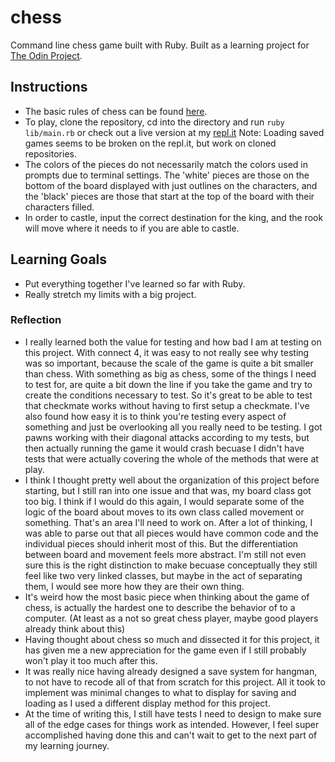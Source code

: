 # chess
Command line chess game built with Ruby.  Built as a learning project for [The Odin Project](https://www.theodinproject.com/lessons/ruby-final-project).

## Instructions
- The basic rules of chess can be found [here](https://www.chessvariants.com/d.chess/chess.html).
- To play, clone the repository, cd into the directory and run `ruby lib/main.rb` or check out a live version at my [repl.it](https://repl.it/@QuentinPongratz/chess#README.md) Note: Loading saved games seems to be broken on the repl.it, but work on cloned repositories.
- The colors of the pieces do not necessarily match the colors used in prompts due to terminal settings. The 'white' pieces are those on the bottom of the board displayed with just outlines on the characters, and the 'black' pieces are those that start at the top of the board with their characters filled.
- In order to castle, input the correct destination for the king, and the rook will move where it needs to if you are able to castle.

## Learning Goals
- Put everything together I've learned so far with Ruby.
- Really stretch my limits with a big project.

### Reflection
- I really learned both the value for testing and how bad I am at testing on this project. With connect 4, it was easy to not really see why testing was so important, because the scale of the game is quite a bit smaller than chess. With something as big as chess, some of the things I need to test for, are quite a bit down the line if you take the game and try to create the conditions necessary to test. So it's great to be able to test that checkmate works without having to first setup a checkmate. I've also found how easy it is to think you're testing every aspect of something and just be overlooking all you really need to be testing. I got pawns working with their diagonal attacks according to my tests, but then actually running the game it would crash becuase I didn't have tests that were actually covering the whole of the methods that were at play.
- I think I thought pretty well about the organization of this project before starting, but I still ran into one issue and that was, my board class got too big. I think if I would do this again, I would separate some of the logic of the board about moves to its own class called movement or something. That's an area I'll need to work on. After a lot of thinking, I was able to parse out that all pieces would have common code and the individual pieces should inherit most of this. But the differentiation between board and movement feels more abstract. I'm still not even sure this is the right distinction to make becuase conceptually they still feel like two very linked classes, but maybe in the act of separating them, I would see more how they are their own thing.
- It's weird how the most basic piece when thinking about the game of chess, is actually the hardest one to describe the behavior of to a computer. (At least as a not so great chess player, maybe good players already think about this)
- Having thought about chess so much and dissected it for this project, it has given me a new appreciation for the game even if I still probably won't play it too much after this.
- It was really nice having already designed a save system for hangman, to not have to recode all of that from scratch for this project. All it took to implement was minimal changes to what to display for saving and loading as I used a different display method for this project.
- At the time of writing this, I still have tests I need to design to make sure all of the edge cases for things work as intended. However, I feel super accomplished having done this and can't wait to get to the next part of my learning journey.
